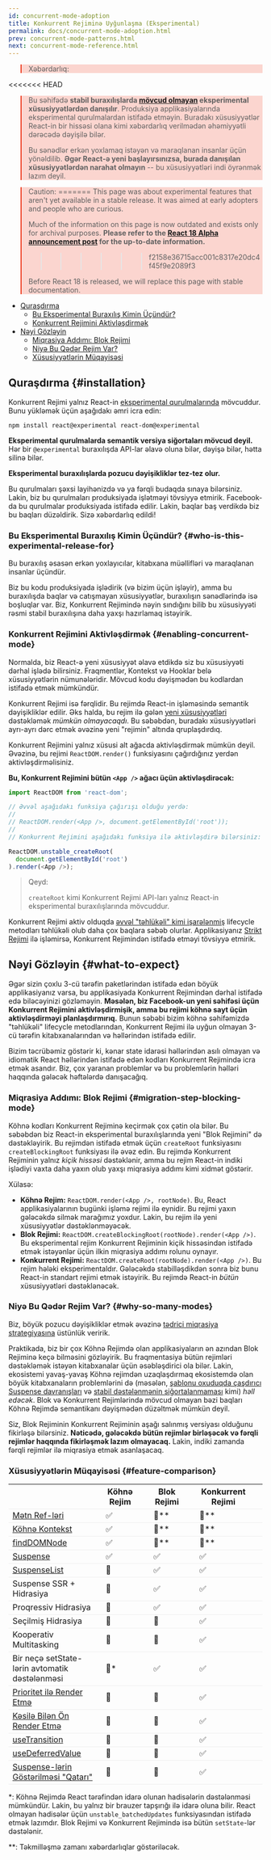```yaml
---
id: concurrent-mode-adoption
title: Konkurrent Rejiminə Uyğunlaşma (Eksperimental)
permalink: docs/concurrent-mode-adoption.html
prev: concurrent-mode-patterns.html
next: concurrent-mode-reference.html
---
```


<style>
.scary > blockquote {
  background-color: rgba(237, 51, 21, 0.2);
  border-left-color: #ed3315;
}
</style>

<div class="scary">

>Xəbərdarlıq:
>
<<<<<<< HEAD
>Bu səhifədə **stabil buraxılışlarda [mövcud olmayan](/docs/concurrent-mode-adoption.html) eksperimental xüsusiyyətlərdən danışılır**. Produksiya applikasiyalarında eksperimental qurulmalardan istifadə etməyin. Buradakı xüsusiyyətlər React-in bir hissəsi olana kimi xəbərdarlıq verilmədən əhəmiyyətli dərəcədə dəyişilə bilər.
>
>Bu sənədlər erkən yoxlamaq istəyən və maraqlanan insanlar üçün yönəldilib. **Əgər React-ə yeni başlayırsınızsa, burada danışılan xüsusiyyətlərdən narahat olmayın** -- bu xüsusiyyətləri indi öyrənmək lazım deyil.

>Caution:
=======
>This page was about experimental features that aren't yet available in a stable release. It was aimed at early adopters and people who are curious.
>
>Much of the information on this page is now outdated and exists only for archival purposes. **Please refer to the [React 18 Alpha announcement post](/blog/2021/06/08/the-plan-for-react-18.html
) for the up-to-date information.**
>>>>>>> f2158e36715acc001c8317e20dc4f45f9e2089f3
>
>Before React 18 is released, we will replace this page with stable documentation.

</div>

- [Quraşdırma](#installation)
  - [Bu Eksperimental Buraxılış Kimin Üçündür?](#who-is-this-experimental-release-for)
  - [Konkurrent Rejimini Aktivləşdirmək](#enabling-concurrent-mode)
- [Nəyi Gözləyin](#what-to-expect)
  - [Miqrasiya Addımı: Blok Rejimi](#migration-step-blocking-mode)
  - [Niyə Bu Qədər Rejim Var?](#why-so-many-modes)
  - [Xüsusiyyətlərin Müqayisəsi](#feature-comparison)

## Quraşdırma {#installation}

Konkurrent Rejimi yalnız React-in [eksperimental qurulmalarında](/blog/2019/10/22/react-release-channels.html#experimental-channel) mövcuddur. Bunu yükləmək üçün aşağıdakı əmri icra edin:

```
npm install react@experimental react-dom@experimental
```

**Eksperimental qurulmalarda semantik versiya siğortaları mövcud deyil.**  
Hər bir `@experimental` buraxılışda API-lar əlavə oluna bilər, dəyişə bilər, hətta silinə bilər.

**Eksperimental buraxılışlarda pozucu dəyişikliklər tez-tez olur.**

Bu qurulmaları şəxsi layihənizdə və ya fərqli budaqda sınaya bilərsiniz. Lakin, biz bu qurulmaları produksiyada işlətməyi tövsiyyə etmirik. Facebook-da bu qurulmalar produksiyada istifadə edilir. Lakin, baqlar baş verdikdə biz bu baqları düzəldirik. Sizə xəbərdarlıq edildi!

### Bu Eksperimental Buraxılış Kimin Üçündür? {#who-is-this-experimental-release-for}

Bu buraxılış əsasən erkən yoxlayıcılar, kitabxana müəllifləri və maraqlanan insanlar üçündür.

Biz bu kodu produksiyada işlədirik (və bizim üçün işləyir), amma bu buraxılışda baqlar və catışmayan xüsusiyyətlər, buraxılışın sənədlərində isə boşluqlar var. Biz, Konkurrent Rejimində nəyin sındığını bilib bu xüsusiyyəti rəsmi stabil buraxılışına daha yaxşı hazırlamaq istəyirik.

### Konkurrent Rejimini Aktivləşdirmək {#enabling-concurrent-mode}

Normalda, biz React-ə yeni xüsusiyyət əlavə etdikdə siz bu xüsusiyyəti dərhal işlədə bilirsiniz. Fraqmentlər, Kontekst və Hooklar belə xüsusiyyətlərin nümunələridir. Mövcud kodu dəyişmədən bu kodlardan istifadə etmək mümkündür.

Konkurrent Rejimi isə fərqlidir. Bu rejimdə React-in işləməsində semantik dəyişikliklər edilir. Əks halda, bu rejim ilə gələn [yeni xüsusiyyətləri](/docs/concurrent-mode-patterns.html) dəstəkləmək *mümkün olmayacaqdı*. Bu səbəbdən, buradakı xüsusiyyətləri ayrı-ayrı dərc etmək əvəzinə yeni "rejimin" altında qruplaşdırdıq.

Konkurrent Rejimini yalnız xüsusi alt ağacda aktivləşdirmək mümkün deyil. Əvəzinə, bu rejimi `ReactDOM.render()` funksiyasını çağırdığınız yerdən aktivləşdirməlisiniz.

**Bu, Konkurrent Rejimini bütün `<App />` ağacı üçün aktivləşdirəcək:**

```js
import ReactDOM from 'react-dom';

// Əvvəl aşağıdakı funksiya çağırışı olduğu yerdə:
//
// ReactDOM.render(<App />, document.getElementById('root'));
//
// Konkurrent Rejimini aşağıdakı funksiya ilə aktivləşdirə bilərsiniz:

ReactDOM.unstable_createRoot(
  document.getElementById('root')
).render(<App />);
```

>Qeyd:
>
>`createRoot` kimi Konkurrent Rejimi API-ları yalnız React-in eksperimental buraxılışlarında mövcuddur.

Konkurrent Rejimi aktiv olduqda [əvvəl "təhlükəli" kimi işarələnmiş](/blog/2018/03/27/update-on-async-rendering.html) lifecycle metodları təhlükəli olub daha çox baqlara səbəb olurlar. Applikasiyanız [Strikt Rejimi](/docs/strict-mode.html) ilə işləmirsə, Konkurrent Rejimindən istifadə etməyi tövsiyyə etmirik.

## Nəyi Gözləyin  {#what-to-expect}

Əgər sizin çoxlu 3-cü tərəfin paketlərindən istifadə edən böyük applikasiyanız varsa, bu applikasiyada Konkurrent Rejimindən dərhal istifadə edə biləcəyinizi gözləməyin. **Məsələn, biz Facebook-un yeni səhifəsi üçün Konkurrent Rejimini aktivləşdirmişik, amma bu rejimi köhnə sayt üçün aktivləşdirməyi planlaşdırmırıq.** Bunun səbəbi bizim köhnə səhifəmizdə "təhlükəli" lifecycle metodlarından, Konkurrent Rejimi ilə uyğun olmayan 3-cü tərəfin kitabxanalarından və həllərindən istifadə edilir.

Bizim təcrübəmiz göstərir ki, kənar state idarəsi həllərindən asılı olmayan və idiomatik React həllərindən istifadə edən kodları Konkurrent Rejimində icra etmək asandır. Biz, çox yaranan problemlər və bu problemlərin həlləri haqqında gələcək həftələrdə danışacağıq.

### Miqrasiya Addımı: Blok Rejimi {#migration-step-blocking-mode}

Köhnə kodları Konkurrent Rejiminə keçirmək çox çətin ola bilər. Bu səbəbdən biz React-in eksperimental buraxılışlarında yeni "Blok Rejimini" də dəstəkləyirik. Bu rejimdən istifadə etmək üçün `createRoot` funksiyasını `createBlockingRoot` funksiyası ilə əvəz edin. Bu rejimdə Konkurrent Rejiminin yalnız *kiçik hissəsi* dəstəklənir, amma bu rejim React-in indiki işlədiyi vaxta daha yaxın olub yaxşı miqrasiya addımı kimi xidmət göstərir.

Xülasə:

* **Köhnə Rejim:** `ReactDOM.render(<App />, rootNode)`. Bu, React applikasiyalarının bugünki işləmə rejimi ilə eynidir. Bu rejimi yaxın gələcəkdə silmək marağımız yoxdur. Lakin, bu rejim ilə yeni xüsusiyyətlər dəstəklənməyəcək.
* **Blok Rejimi:** `ReactDOM.createBlockingRoot(rootNode).render(<App />)`. Bu eksperimental rejim Konkurrent Rejiminin kiçik hissəsindən istifadə etmək istəyənlər üçün ilkin miqrasiya addımı rolunu oynayır.
* **Konkurrent Rejimi:** `ReactDOM.createRoot(rootNode).render(<App />)`. Bu rejim hələki eksperimentaldır. Gələcəkdə stabilləşdikdən sonra biz bunu React-in standart rejimi etmək istəyirik. Bu rejimdə React-in *bütün* xüsusiyyətləri dəstəklənəcək.

### Niyə Bu Qədər Rejim Var? {#why-so-many-modes}

Biz, böyük pozucu dəyişikliklər etmək əvəzinə [tədrici miqrasiya strategiyasına](/docs/faq-versioning.html#commitment-to-stability) üstünlük veririk.

Praktikada, biz bir çox Köhnə Rejimdə olan applikasiyaların ən azından Blok Rejiminə keçə bilməsini gözləyirik. Bu fraqmentasiya bütün rejimləri dəstəkləmək istəyən kitabxanalar üçün əsəbləşdirici ola bilər. Lakin, ekosistemi yavaş-yavaş Köhnə rejimdən uzaqlaşdırmaq ekosistemdə olan böyük kitabxanaların problemlərini də (məsələn, [şablonu oxuduqda çaşdırıcı Suspense davranışları](https://github.com/facebook/react/issues/14536) və [stabil dəstələnmənin siğortalanmaması](https://github.com/facebook/react/issues/15080) kimi) *həll edəcək*. Blok və Konkurrent Rejimlərində mövcud olmayan bəzi baqları Köhnə Rejimdə semantikanı dəyişmədən düzəltmək mümkün deyil.

Siz, Blok Rejiminin Konkurrent Rejiminin aşağı salınmış versiyası olduğunu fikirləşə bilərsiniz. **Nəticədə, gələcəkdə bütün rejimlər birləşəcək və fərqli rejimlər haqqında fikirləşmək lazım olmayacaq.** Lakin, indiki zamanda fərqli rejimlər ilə miqrasiya etmək asanlaşacaq.

### Xüsusiyyətlərin Müqayisəsi {#feature-comparison}

<style>
  #feature-table table { border-collapse: collapse; }
  #feature-table th { padding-right: 30px; }
  #feature-table tr { border-bottom: 1px solid #eee; }
</style>

<div id="feature-table">

|   |Köhnə Rejim  | Blok Rejimi  | Konkurrent Rejimi  |
|---  |---  |---  |---  |
|[Mətn Ref-ləri](/docs/refs-and-the-dom.html#legacy-api-string-refs)  |✅  |🚫**  |🚫**  |
|[Köhnə Kontekst](/docs/legacy-context.html) |✅  |🚫**  |🚫**  |
|[findDOMNode](/docs/strict-mode.html#warning-about-deprecated-finddomnode-usage)  |✅  |🚫**  |🚫**  |
|[Suspense](/docs/concurrent-mode-suspense.html#what-is-suspense-exactly) |✅  |✅  |✅  |
|[SuspenseList](/docs/concurrent-mode-patterns.html#suspenselist) |🚫  |✅  |✅  |
|Suspense SSR + Hidrasiya |🚫  |✅  |✅  |
|Proqressiv Hidrasiya  |🚫  |✅  |✅  |
|Seçilmiş Hidrasiya  |🚫  |🚫  |✅  |
|Kooperativ Multitasking |🚫  |🚫  |✅  |
|Bir neçə setState-lərin avtomatik dəstələnməsi     |🚫* |✅  |✅  |
|[Prioritet ilə Render Etmə](/docs/concurrent-mode-patterns.html#splitting-high-and-low-priority-state) |🚫  |🚫  |✅  |
|[Kəsilə Bilən Ön Render Etmə](/docs/concurrent-mode-intro.html#interruptible-rendering) |🚫  |🚫  |✅  |
|[useTransition](/docs/concurrent-mode-patterns.html#transitions)  |🚫  |🚫  |✅  |
|[useDeferredValue](/docs/concurrent-mode-patterns.html#deferring-a-value) |🚫  |🚫  |✅  |
|[Suspense-lərin Göstərilməsi "Qatarı"](/docs/concurrent-mode-patterns.html#suspense-reveal-train)  |🚫  |🚫  |✅  |

</div>

\*: Köhnə Rejimdə React tərəfindən idarə olunan hadisələrin dəstələnməsi mümkündür. Lakin, bu yalnız bir brauzer tapşırığı ilə idarə oluna bilir. React olmayan hadisələr üçün `unstable_batchedUpdates` funksiyasından istifadə etmək lazımdır. Blok Rejimi və Konkurrent Rejimində isə bütün `setState`-lər dəstələnir.

\*\*: Təkmilləşmə zamanı xəbərdarlıqlar göstəriləcək.
